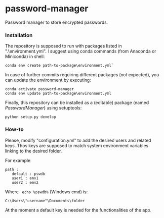 # password-manager
Password manager to store encrypted passwords.

### Installation
The repository is supposed to run with packages listed in ".\environment.yml". I suggest using conda commands (from Anaconda or Miniconda) in shell:

```
conda env create path-to-package\environment.yml`
```

In case of further commits requiring different packages (not expected), you can update the environment by executing:

```
conda activate password-manager
conda env update path-to-package\environment.yml
```

Finally, this repository can be installed as a (editable) package (named _PasswordManager_) using setuptools:

```
python setup.py develop
```

### How-to

Please, modify "configuration.yml" to add the desired users and related keys.
Thos keys are supposed to match system environment variables linking to the desired folder.

For example:

```
path : 
   default : pswdb
   user1 : env1
   user2 : env2
```

Where ` echo %pswdb%` (Windows cmd) is:

```
C:\Users\"username"\Documents\folder
```

At the moment a default key is needed for the functionalities of the app.